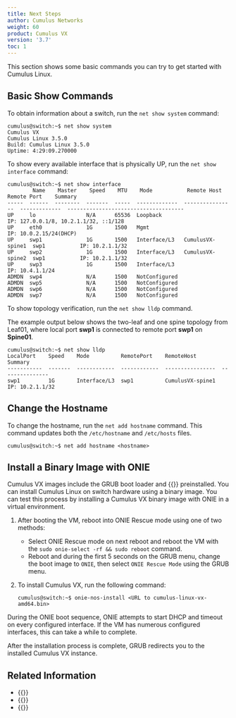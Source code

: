 ```yaml
---
title: Next Steps
author: Cumulus Networks
weight: 60
product: Cumulus VX
version: '3.7'
toc: 1
---
```

This section shows some basic commands you can try to get started with Cumulus Linux.

## Basic Show Commands

To obtain information about a switch, run the `net show system` command:

```
cumulus@switch:~$ net show system
Cumulus VX
Cumulus Linux 3.5.0
Build: Cumulus Linux 3.5.0
Uptime: 4:29:09.270000
```

To show every available interface that is physically UP, run the `net show interface` command:

```
cumulus@switch:~$ net show interface
        Name    Master    Speed    MTU    Mode           Remote Host       Remote Port    Summary
-----  ------  --------  -------  -----  -------------  ----------------  -------------  -------------------------------------
UP     lo                N/A      65536  Loopback                                        IP: 127.0.0.1/8, 10.2.1.1/32, ::1/128
UP     eth0              1G       1500   Mgmt                                            IP: 10.0.2.15/24(DHCP)
UP     swp1              1G       1500   Interface/L3   CumulusVX-spine1  swp1           IP: 10.2.1.1/32
UP     swp2              1G       1500   Interface/L3   CumulusVX-spine2  swp1           IP: 10.2.1.1/32
UP     swp3              1G       1500   Interface/L3                                    IP: 10.4.1.1/24
ADMDN  swp4              N/A      1500   NotConfigured
ADMDN  swp5              N/A      1500   NotConfigured
ADMDN  swp6              N/A      1500   NotConfigured
ADMDN  swp7              N/A      1500   NotConfigured
```

To show topology verification, run the `net show lldp` command.

The example output below shows the two-leaf and one spine topology from Leaf01, where local port **swp1** is connected to remote port **swp1** on **Spine01**.

```
cumulus@switch:~$ net show lldp
LocalPort    Speed    Mode          RemotePort    RemoteHost        Summary
-----------  -------  ------------  ------------  ----------------  ---------------
swp1         1G       Interface/L3  swp1          CumulusVX-spine1  IP: 10.2.1.1/32
```

## Change the Hostname

To change the hostname, run the `net add hostname` command. This command updates both the `/etc/hostname` and `/etc/hosts` files.

```
cumulus@switch:~$ net add hostname <hostname>
```

## Install a Binary Image with ONIE

Cumulus VX images include the GRUB boot loader and {{<exlink url="(http://onie.org/" text="Open Network Install Environment (ONIE)">}} preinstalled. You can install Cumulus Linux on switch hardware using a binary image. You can test this process by installing a Cumulus VX binary image with ONIE in a virtual environment.

1. After booting the VM, reboot into ONIE Rescue mode using one of two methods:
   - Select ONIE Rescue mode on next reboot and reboot the VM with the `sudo onie-select -rf && sudo reboot` command.
   - Reboot and during the first 5 seconds on the GRUB menu, change the boot image to `ONIE`, then select `ONIE Rescue Mode` using the GRUB menu.

2. To install Cumulus VX, run the following command:

   ```
   cumulus@switch:~$ onie-nos-install <URL to cumulus-linux-vx-amd64.bin>
   ```

During the ONIE boot sequence, ONIE attempts to start DHCP and timeout on every configured interface. If the VM has numerous configured interfaces, this can take a while to complete.

After the installation process is complete, GRUB redirects you to the installed Cumulus VX instance.

## Related Information

- {{<exlink url="https://docs.cumulusnetworks.com/cumulus-linux-41" text="Cumulus Linux documentation">}}
- {{<exlink url="https://support.cumulusnetworks.com/hc/en-us/" text="Cumulus Networks knowledge base">}}
- {{<exlink url="https://pypi.python.org/pypi/ansible" text="Ansible 1.7 or newer">}}
